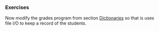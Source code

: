 ### Exercises

Now modify the grades program from section
[Dictionaries](../Dictionaries "wikilink") so that is uses file I/O to
keep a record of the students.
